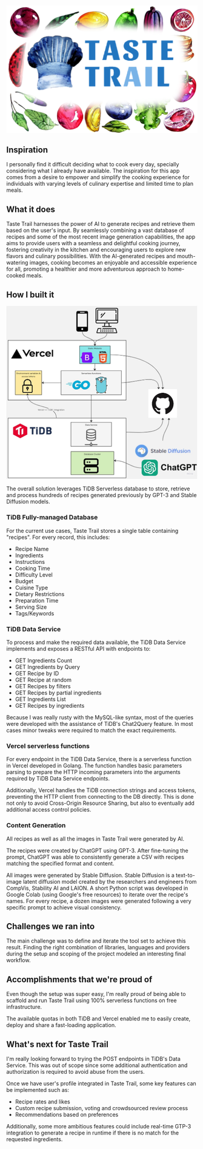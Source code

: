 ![Taste Trail logo](https://github.com/marcoboschetti/taste_trail/blob/master/doc/logo.png?raw=true)

## Inspiration
I personally find it difficult deciding what to cook every day, specially considering what I already have available.
The inspiration for this app comes from a desire to empower and simplify the cooking experience for individuals with varying levels of culinary expertise and limited time to plan meals. 

## What it does

Taste Trail harnesses the power of AI to generate recipes and retrieve them based on the user's input. 
By seamlessly combining a vast database of recipes and some of the most recent image generation capabilities, the app aims to provide users with a seamless and delightful cooking journey, fostering creativity in the kitchen and encouraging users to explore new flavors and culinary possibilities. 
With the AI-generated recipes and mouth-watering images, cooking becomes an enjoyable and accessible experience for all, promoting a healthier and more adventurous approach to home-cooked meals.

## How I built it

![Architecture Diagram](https://github.com/marcoboschetti/taste_trail/blob/master/doc/architecture.jpg?raw=true)


The overall solution leverages TiDB Serverless database to store, retrieve and process hundreds of recipes generated previously by GPT-3 and Stable Diffusion models.

### TiDB Fully-managed Database
For the current use cases, Taste Trail stores a single table containing "recipes". For every record, this includes:
* Recipe Name
* Ingredients
* Instructions
* Cooking Time
* Difficulty Level
* Budget
* Cuisine Type
* Dietary Restrictions
* Preparation Time
* Serving Size
* Tags/Keywords

### TiDB Data Service
To process and make the required data available, the TiDB Data Service implements and exposes a RESTful API with endpoints to:

* GET Ingredients Count
* GET Ingredients by Query
* GET Recipe by ID
* GET Recipe at random
* GET Recipes by filters
* GET Recipes by partial ingredients
* GET Ingredients List
* GET Recipes by ingredients

Because I was really rusty with the MySQL-like syntax, most of the queries were developed with the assistance of TiDB's Chat2Query feature. In most cases minor tweaks were required to match the exact requirements.

### Vercel serverless functions
For every endpoint in the TiDB Data Service, there is a serverless function in Vercel developed in Golang. The function handles basic parameters parsing to prepare the HTTP incoming parameters into the arguments required by TiDB Data Service endpoints.

Additionally, Vercel handles the TiDB connection strings and access tokens, preventing the HTTP client from connecting to the DB directly. This is done not only to avoid Cross-Origin Resource Sharing, but also to eventually add additional access control policies.

### Content Generation
All recipes as well as all the images in Taste Trail were generated by AI.

The recipes were created by ChatGPT using GPT-3. After fine-tuning the prompt, ChatGPT was able to consistently generate a CSV with recipes matching the specified format and content.

All images were generated by Stable Diffusion. Stable Diffusion is a text-to-image latent diffusion model created by the researchers and engineers from CompVis, Stability AI and LAION. 
A short Python script was developed in Google Colab (using Google's free resources) to iterate over the recipe's names. For every recipe, a dozen images were generated following a very specific prompt to achieve visual consistency.

## Challenges we ran into
The main challenge was to define and iterate the tool set to achieve this result. Finding the right combination of libraries, languages and providers during the setup and scoping of the project modeled an interesting final workflow.

## Accomplishments that we're proud of
Even though the setup was super easy, I'm really proud of being able to scaffold and run Taste Trail using 100% serverless functions on free infrastructure. 

The available quotas in both TiDB and Vercel enabled me to easily create, deploy and share a fast-loading application.

## What's next for Taste Trail
I'm really looking forward to trying the POST endpoints in TiDB's Data Service. This was out of scope since some additional authentication and authorization is required to avoid abuse from the users.

Once we have user's profile integrated in Taste Trail, some key features can be implemented such as:
* Recipe rates and likes
* Custom recipe submission, voting and crowdsourced review process
* Recommendations based on preferences

Additionally, some more ambitious features could include real-time GTP-3 integration to generate a recipe in runtime if there is no match for the requested ingredients.
